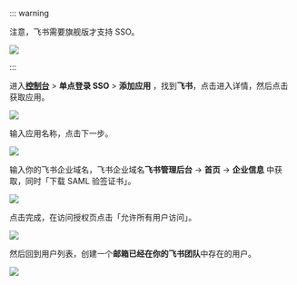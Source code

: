 <IntegrationDetailCard :title="`在 ${$localeConfig.brandName} 中创建应用`">

::: warning

注意，飞书需要旗舰版才支持 SSO。

![](~@imagesZhCn/integration/lark/lark-flagship.png)

:::

进入[**控制台**](https://console.genauth.ai) > **单点登录 SSO** > **添加应用** ，找到**飞书**，点击进入详情，然后点击获取应用。

![](~@imagesZhCn/integration/lark/1-1.png)

输入应用名称，点击下一步。

![](~@imagesZhCn/integration/lark/1-2.png)

输入你的飞书企业域名，飞书企业域名**飞书管理后台** -> **首页** -> **企业信息** 中获取，同时「下载 SAML 验签证书」。

![](~@imagesZhCn/integration/lark/1-3.png)

点击完成，在访问授权页点击「允许所有用户访问」。

![](~@imagesZhCn/integration/lark/1-4.png)

然后回到用户列表，创建一个**邮箱已经在你的飞书团队**中存在的用户。

![](~@imagesZhCn/integration/lark/1-5.png)

</IntegrationDetailCard>
